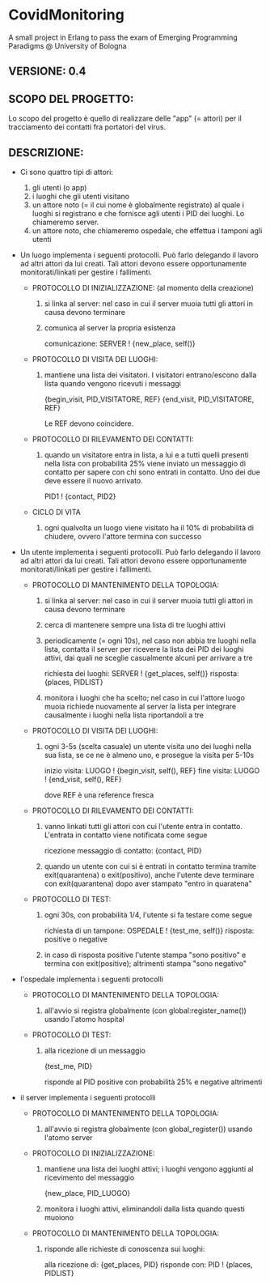 # CovidMonitoring
A small project in Erlang to pass the exam of Emerging Programming Paradigms @ University of Bologna

## VERSIONE: 0.4

## SCOPO DEL PROGETTO:

   Lo scopo del progetto è quello di realizzare delle "app" (= attori) per il
tracciamento dei contatti fra portatori del virus.

## DESCRIZIONE:

- Ci sono quattro tipi di attori:
  1) gli utenti (o app)
  2) i luoghi che gli utenti visitano
  3) un attore noto (= il cui nome è globalmente registrato) al quale i
     luoghi si registrano e che fornisce agli utenti i PID dei luoghi.
     Lo chiameremo server.
  4) un attore noto, che chiameremo ospedale, che effettua i tamponi agli
     utenti

- Un luogo implementa i seguenti protocolli.
  Può farlo delegando il lavoro ad altri attori da lui creati.
  Tali attori devono essere opportunamente monitorati/linkati per gestire i
  fallimenti.

  * PROTOCOLLO DI INIZIALIZZAZIONE: (al momento della creazione)

      1) si linka al server: nel caso in cui il server muoia tutti gli attori
         in causa devono terminare
      2) comunica al server la propria esistenza

         comunicazione: SERVER ! {new_place, self()}

  * PROTOCOLLO DI VISITA DEI LUOGHI:

      1) mantiene una lista dei visitatori. I visitatori entrano/escono dalla
         lista quando vengono ricevuti i messaggi

         {begin_visit, PID_VISITATORE, REF}
         {end_visit, PID_VISITATORE, REF}

         Le REF devono coincidere.

  * PROTOCOLLO DI RILEVAMENTO DEI CONTATTI:

      1) quando un visitatore entra in lista, a lui e a tutti quelli presenti
         nella lista con probabilità 25% viene inviato un messaggio di contatto
         per sapere con chi sono entrati in contatto. Uno dei due deve essere
         il nuovo arrivato.

         PID1 ! {contact, PID2}

  * CICLO DI VITA

     1) ogni qualvolta un luogo viene visitato ha il 10% di probabilità di
        chiudere, ovvero l'attore termina con successo

- Un utente implementa i seguenti protocolli.
  Può farlo delegando il lavoro ad altri attori da lui creati.
  Tali attori devono essere opportunamente monitorati/linkati per gestire i
  fallimenti.

  * PROTOCOLLO DI MANTENIMENTO DELLA TOPOLOGIA:

      1) si linka al server: nel caso in cui il server muoia tutti gli attori
         in causa devono terminare
      2) cerca di mantenere sempre una lista di tre luoghi attivi
      3) periodicamente (= ogni 10s), nel caso non abbia tre luoghi nella lista,
         contatta il server per ricevere la lista dei PID dei luoghi attivi,
         dai quali ne sceglie casualmente alcuni per arrivare a tre

         richiesta dei luoghi: SERVER ! {get_places, self()}
         risposta: {places, PIDLIST}
      4) monitora i luoghi che ha scelto; nel caso in cui l'attore luogo muoia
         richiede nuovamente al server la lista per integrare causalmente i
         luoghi nella lista riportandoli a tre
     
  * PROTOCOLLO DI VISITA DEI LUOGHI:

      1) ogni 3-5s (scelta casuale) un utente visita uno dei luoghi nella sua
         lista, se ce ne è almeno uno, e prosegue la visita per 5-10s
     
          inizio visita: LUOGO ! {begin_visit, self(), REF}
          fine visita: LUOGO ! {end_visit, self(), REF}

         dove REF è una reference fresca

  * PROTOCOLLO DI RILEVAMENTO DEI CONTATTI:

      1) vanno linkati tutti gli attori con cui l'utente entra in contatto.
         L'entrata in contatto viene notificata come segue

         ricezione messaggio di contatto: {contact, PID}

      2) quando un utente con cui si è entrati in contatto termina tramite
         exit(quarantena) o exit(positivo), anche l'utente deve terminare
         con exit(quarantena) dopo aver stampato "entro in quaratena"

  * PROTOCOLLO DI TEST:

      1) ogni 30s, con probabilità 1/4, l'utente si fa testare come segue

         richiesta di un tampone:  OSPEDALE ! {test_me, self()}
         risposta: positive  o  negative

      2) in caso di risposta positive l'utente stampa "sono positivo" e termina
         con exit(positive); altrimenti stampa "sono negativo"

- l'ospedale implementa i seguenti protocolli

  * PROTOCOLLO DI MANTENIMENTO DELLA TOPOLOGIA:

      1) all'avvio si registra globalmente (con global:register_name())
         usando l'atomo hospital

  * PROTOCOLLO DI TEST:

      1) alla ricezione di un messaggio

         {test_me, PID}

         risponde al PID positive con probabilità 25% e negative altrimenti

- il server implementa i seguenti protocolli

  * PROTOCOLLO DI MANTENIMENTO DELLA TOPOLOGIA:

      1) all'avvio si registra globalmente (con global_register())
         usando l'atomo server

  * PROTOCOLLO DI INIZIALIZZAZIONE:

      1) mantiene una lista dei luoghi attivi; i luoghi vengono aggiunti al
         ricevimento del messaggio

         {new_place, PID_LUOGO}

      2) monitora i luoghi attivi, eliminandoli dalla lista quando questi muoiono

  * PROTOCOLLO DI MANTENIMENTO DELLA TOPOLOGIA:

      1) risponde alle richieste di conoscenza sui luoghi:

         alla ricezione di: {get_places, PID}
         risponde con: PID ! {places, PIDLIST}
